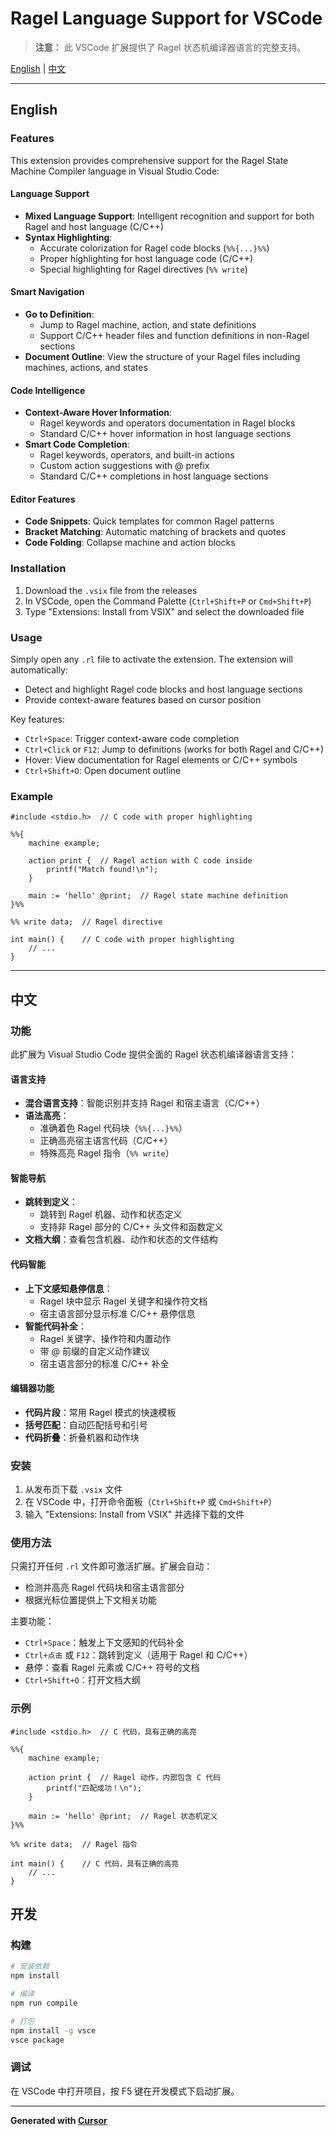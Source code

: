 # Ragel Language Support for VSCode

> **注意：** 此 VSCode 扩展提供了 Ragel 状态机编译器语言的完整支持。

[English](#english) | [中文](#中文)

---

<a id="english"></a>

## English

### Features

This extension provides comprehensive support for the Ragel State Machine Compiler language in Visual Studio Code:

#### Language Support
- **Mixed Language Support**: Intelligent recognition and support for both Ragel and host language (C/C++)
- **Syntax Highlighting**: 
  - Accurate colorization for Ragel code blocks (`%%{...}%%`)
  - Proper highlighting for host language code (C/C++)
  - Special highlighting for Ragel directives (`%% write`)

#### Smart Navigation
- **Go to Definition**: 
  - Jump to Ragel machine, action, and state definitions
  - Support C/C++ header files and function definitions in non-Ragel sections
- **Document Outline**: View the structure of your Ragel files including machines, actions, and states

#### Code Intelligence
- **Context-Aware Hover Information**: 
  - Ragel keywords and operators documentation in Ragel blocks
  - Standard C/C++ hover information in host language sections
- **Smart Code Completion**: 
  - Ragel keywords, operators, and built-in actions
  - Custom action suggestions with @ prefix
  - Standard C/C++ completions in host language sections

#### Editor Features
- **Code Snippets**: Quick templates for common Ragel patterns
- **Bracket Matching**: Automatic matching of brackets and quotes
- **Code Folding**: Collapse machine and action blocks

### Installation

1. Download the `.vsix` file from the releases
2. In VSCode, open the Command Palette (`Ctrl+Shift+P` or `Cmd+Shift+P`)
3. Type "Extensions: Install from VSIX" and select the downloaded file

### Usage

Simply open any `.rl` file to activate the extension. The extension will automatically:
- Detect and highlight Ragel code blocks and host language sections
- Provide context-aware features based on cursor position

Key features:
- `Ctrl+Space`: Trigger context-aware code completion
- `Ctrl+Click` or `F12`: Jump to definitions (works for both Ragel and C/C++)
- Hover: View documentation for Ragel elements or C/C++ symbols
- `Ctrl+Shift+O`: Open document outline

### Example

```ragel
#include <stdio.h>  // C code with proper highlighting

%%{
    machine example;

    action print {  // Ragel action with C code inside
        printf("Match found!\n");
    }

    main := 'hello' @print;  // Ragel state machine definition
}%%

%% write data;  // Ragel directive

int main() {    // C code with proper highlighting
    // ...
}
```

---

<a id="中文"></a>

## 中文

### 功能

此扩展为 Visual Studio Code 提供全面的 Ragel 状态机编译器语言支持：

#### 语言支持
- **混合语言支持**：智能识别并支持 Ragel 和宿主语言（C/C++）
- **语法高亮**：
  - 准确着色 Ragel 代码块（`%%{...}%%`）
  - 正确高亮宿主语言代码（C/C++）
  - 特殊高亮 Ragel 指令（`%% write`）

#### 智能导航
- **跳转到定义**：
  - 跳转到 Ragel 机器、动作和状态定义
  - 支持非 Ragel 部分的 C/C++ 头文件和函数定义
- **文档大纲**：查看包含机器、动作和状态的文件结构

#### 代码智能
- **上下文感知悬停信息**：
  - Ragel 块中显示 Ragel 关键字和操作符文档
  - 宿主语言部分显示标准 C/C++ 悬停信息
- **智能代码补全**：
  - Ragel 关键字、操作符和内置动作
  - 带 @ 前缀的自定义动作建议
  - 宿主语言部分的标准 C/C++ 补全

#### 编辑器功能
- **代码片段**：常用 Ragel 模式的快速模板
- **括号匹配**：自动匹配括号和引号
- **代码折叠**：折叠机器和动作块

### 安装

1. 从发布页下载 `.vsix` 文件
2. 在 VSCode 中，打开命令面板（`Ctrl+Shift+P` 或 `Cmd+Shift+P`）
3. 输入 "Extensions: Install from VSIX" 并选择下载的文件

### 使用方法

只需打开任何 `.rl` 文件即可激活扩展。扩展会自动：
- 检测并高亮 Ragel 代码块和宿主语言部分
- 根据光标位置提供上下文相关功能

主要功能：
- `Ctrl+Space`：触发上下文感知的代码补全
- `Ctrl+点击` 或 `F12`：跳转到定义（适用于 Ragel 和 C/C++）
- 悬停：查看 Ragel 元素或 C/C++ 符号的文档
- `Ctrl+Shift+O`：打开文档大纲

### 示例

```ragel
#include <stdio.h>  // C 代码，具有正确的高亮

%%{
    machine example;

    action print {  // Ragel 动作，内部包含 C 代码
        printf("匹配成功！\n");
    }

    main := 'hello' @print;  // Ragel 状态机定义
}%%

%% write data;  // Ragel 指令

int main() {    // C 代码，具有正确的高亮
    // ...
}
```

## 开发

### 构建

```bash
# 安装依赖
npm install

# 编译
npm run compile

# 打包
npm install -g vsce
vsce package
```

### 调试

在 VSCode 中打开项目，按 F5 键在开发模式下启动扩展。

---

**Generated with [Cursor](https://cursor.sh/)**